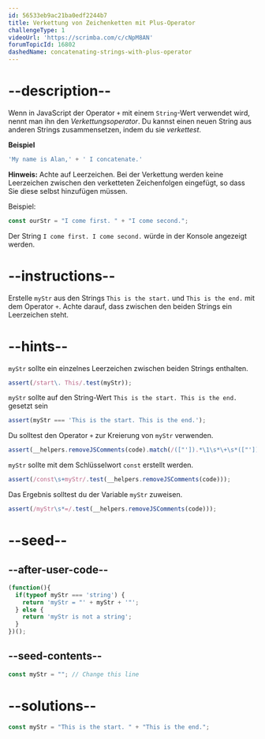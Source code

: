 ```yaml
---
id: 56533eb9ac21ba0edf2244b7
title: Verkettung von Zeichenketten mit Plus-Operator
challengeType: 1
videoUrl: 'https://scrimba.com/c/cNpM8AN'
forumTopicId: 16802
dashedName: concatenating-strings-with-plus-operator
---
```


# --description--

Wenn in JavaScript der Operator `+` mit einem `String`-Wert verwendet wird, nennt man ihn den <dfn>Verkettungsoperator</dfn>. Du kannst einen neuen String aus anderen Strings zusammensetzen, indem du sie <dfn>verkettest</dfn>.

**Beispiel**

```js
'My name is Alan,' + ' I concatenate.'
```

**Hinweis:** Achte auf Leerzeichen. Bei der Verkettung werden keine Leerzeichen zwischen den verketteten Zeichenfolgen eingefügt, so dass Sie diese selbst hinzufügen müssen.

Beispiel:

```js
const ourStr = "I come first. " + "I come second.";
```

Der String `I come first. I come second.` würde in der Konsole angezeigt werden.
# --instructions--

Erstelle `myStr` aus den Strings `This is the start.` und `This is the end.` mit dem Operator `+`. Achte darauf, dass zwischen den beiden Strings ein Leerzeichen steht.

# --hints--

`myStr` sollte ein einzelnes Leerzeichen zwischen beiden Strings enthalten.

```js
assert(/start\. This/.test(myStr));
```

`myStr` sollte auf den String-Wert `This is the start. This is the end.` gesetzt sein

```js
assert(myStr === 'This is the start. This is the end.');
```

Du solltest den Operator `+` zur Kreierung von `myStr` verwenden.

```js
assert(__helpers.removeJSComments(code).match(/(["']).*\1\s*\+\s*(["']).*\2/g));
```

`myStr` sollte mit dem Schlüsselwort `const` erstellt werden.

```js
assert(/const\s+myStr/.test(__helpers.removeJSComments(code)));
```

Das Ergebnis solltest du der Variable `myStr` zuweisen.

```js
assert(/myStr\s*=/.test(__helpers.removeJSComments(code)));
```

# --seed--

## --after-user-code--

```js
(function(){
  if(typeof myStr === 'string') {
    return 'myStr = "' + myStr + '"';
  } else {
    return 'myStr is not a string';
  }
})();
```

## --seed-contents--

```js
const myStr = ""; // Change this line
```

# --solutions--

```js
const myStr = "This is the start. " + "This is the end.";
```
